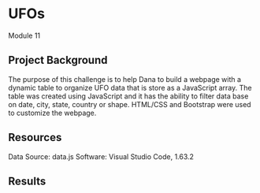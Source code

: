 # UFOs
Module 11
## Project Background
The purpose of this challenge is to help Dana to build a webpage with a dynamic table to organize UFO data that is store as a JavaScript array. The table was created using JavaScript and it has the ability to filter data base on date, city, state, country or shape. HTML/CSS and Bootstrap were used to customize the webpage.

## Resources
Data Source: data.js
Software: Visual Studio Code, 1.63.2

## Results
